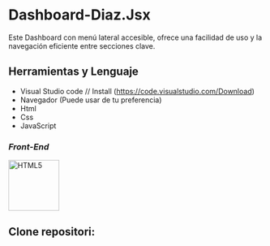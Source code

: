 # Dashboard-Diaz.Jsx
Este Dashboard con menú lateral accesible, ofrece una facilidad de uso y la navegación eficiente entre secciones clave.

## Herramientas y Lenguaje

* Visual Studio code // Install (https://code.visualstudio.com/Download)
* Navegador (Puede usar de tu preferencia)
* Html
* Css
* JavaScript

### *Front-End*
<p>
  <img src="https://i.ibb.co/bzs3FPY/Captura-de-pantalla-2024-11-14-230349.png" alt="HTML5" width="100" height="100"/> 
</p>

## Clone repositori: 
